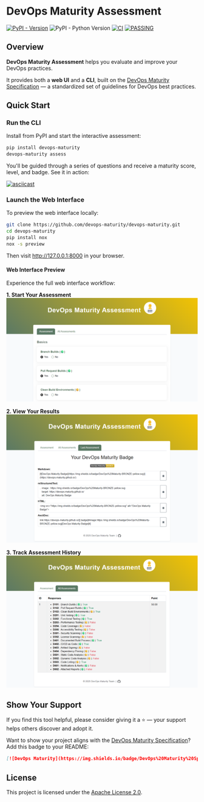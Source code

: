 # DevOps Maturity Assessment

[![PyPI - Version](https://img.shields.io/pypi/v/devops-maturity)](https://pypi.org/project/devops-maturity/)
![PyPI - Python Version](https://img.shields.io/pypi/pyversions/devops-maturity)
[![CI](https://github.com/devops-maturity/devops-maturity/actions/workflows/ci.yml/badge.svg)](https://github.com/devops-maturity/devops-maturity/actions/workflows/ci.yml)
[![PASSING](https://img.shields.io/badge/DevOps%20Maturity-BRONZE-yellow.svg)](https://devops-maturity.github.io/)


## Overview

**DevOps Maturity Assessment** helps you evaluate and improve your DevOps practices.

It provides both a **web UI** and a **CLI**, built on the [DevOps Maturity Specification][Specification] — a standardized set of guidelines for DevOps best practices.

## Quick Start

### Run the CLI

Install from PyPI and start the interactive assessment:

```bash
pip install devops-maturity
devops-maturity assess
```

You'll be guided through a series of questions and receive a maturity score, level, and badge. See it in action:

[![asciicast](https://asciinema.org/a/09BaFxLcu6J8xTrNCYQSlqDLz.svg)](https://asciinema.org/a/09BaFxLcu6J8xTrNCYQSlqDLz)

### Launch the Web Interface

To preview the web interface locally:

```bash
git clone https://github.com/devops-maturity/devops-maturity.git
cd devops-maturity
pip install nox
nox -s preview
```

Then visit http://127.0.0.1:8000 in your browser.

#### Web Interface Preview

Experience the full web interface workflow:

**1. Start Your Assessment**
![DevOps Maturity Assessment Home](docs/img/home.png)

**2. View Your Results**
![DevOps Maturity Assessment Results](docs/img/result.png)

**3. Track Assessment History**
![DevOps Maturity Assessment List](docs/img/list.png)


## Show Your Support

If you find this tool helpful, please consider giving it a ⭐️ — your support helps others discover and adopt it.

Want to show your project aligns with the [DevOps Maturity Specification][Specification]? Add this badge to your README:

```markdown
[![DevOps Maturity](https://img.shields.io/badge/DevOps%20Maturity%20Specification-1.0.0-yellow)](https://devops-maturity.github.io/)
```

## License

This project is licensed under the [Apache License 2.0][LICENSE].

[LICENSE]: https://github.com/devops-maturity/devops-maturity/blob/main/LICENSE
[Specification]: https://devops-maturity.github.io/
